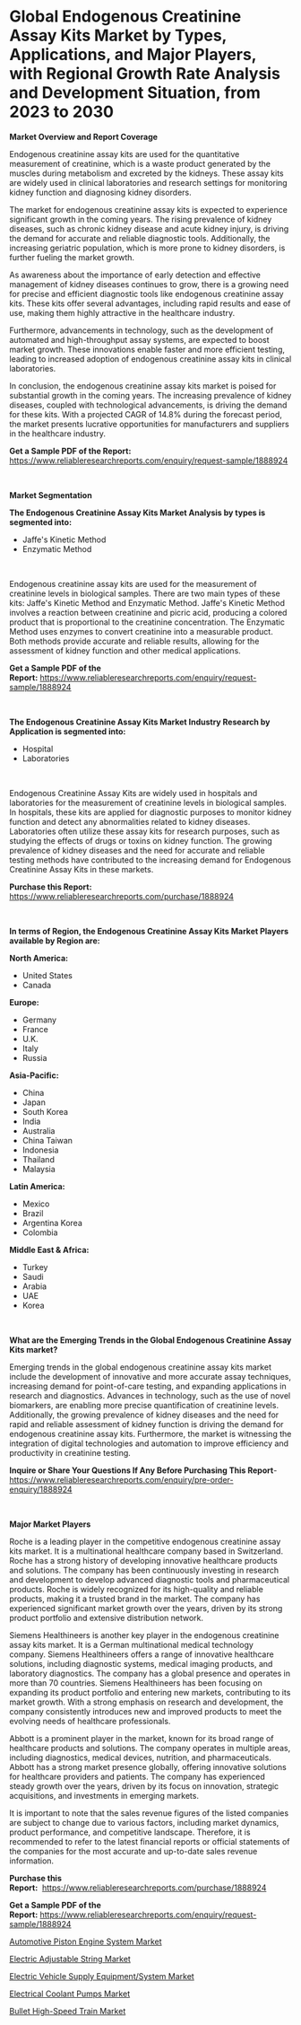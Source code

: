 <p><h1>Global Endogenous Creatinine Assay Kits Market by Types, Applications, and Major Players, with Regional Growth Rate Analysis and Development Situation, from 2023 to 2030</h1></p><p><strong>Market Overview and Report Coverage</strong></p>
<p><p>Endogenous creatinine assay kits are used for the quantitative measurement of creatinine, which is a waste product generated by the muscles during metabolism and excreted by the kidneys. These assay kits are widely used in clinical laboratories and research settings for monitoring kidney function and diagnosing kidney disorders.</p><p>The market for endogenous creatinine assay kits is expected to experience significant growth in the coming years. The rising prevalence of kidney diseases, such as chronic kidney disease and acute kidney injury, is driving the demand for accurate and reliable diagnostic tools. Additionally, the increasing geriatric population, which is more prone to kidney disorders, is further fueling the market growth.</p><p>As awareness about the importance of early detection and effective management of kidney diseases continues to grow, there is a growing need for precise and efficient diagnostic tools like endogenous creatinine assay kits. These kits offer several advantages, including rapid results and ease of use, making them highly attractive in the healthcare industry.</p><p>Furthermore, advancements in technology, such as the development of automated and high-throughput assay systems, are expected to boost market growth. These innovations enable faster and more efficient testing, leading to increased adoption of endogenous creatinine assay kits in clinical laboratories.</p><p>In conclusion, the endogenous creatinine assay kits market is poised for substantial growth in the coming years. The increasing prevalence of kidney diseases, coupled with technological advancements, is driving the demand for these kits. With a projected CAGR of 14.8% during the forecast period, the market presents lucrative opportunities for manufacturers and suppliers in the healthcare industry.</p></p>
<p><strong>Get a Sample PDF of the Report:</strong> <a href="https://www.reliableresearchreports.com/enquiry/request-sample/1888924">https://www.reliableresearchreports.com/enquiry/request-sample/1888924</a></p>
<p>&nbsp;</p>
<p><strong>Market Segmentation</strong></p>
<p><strong>The Endogenous Creatinine Assay Kits Market Analysis by types is segmented into:</strong></p>
<p><ul><li>Jaffe's Kinetic Method</li><li>Enzymatic Method</li></ul></p>
<p>&nbsp;</p>
<p><p>Endogenous creatinine assay kits are used for the measurement of creatinine levels in biological samples. There are two main types of these kits: Jaffe's Kinetic Method and Enzymatic Method. Jaffe's Kinetic Method involves a reaction between creatinine and picric acid, producing a colored product that is proportional to the creatinine concentration. The Enzymatic Method uses enzymes to convert creatinine into a measurable product. Both methods provide accurate and reliable results, allowing for the assessment of kidney function and other medical applications.</p></p>
<p><strong>Get a Sample PDF of the Report:</strong>&nbsp;<a href="https://www.reliableresearchreports.com/enquiry/request-sample/1888924">https://www.reliableresearchreports.com/enquiry/request-sample/1888924</a></p>
<p>&nbsp;</p>
<p><strong>The Endogenous Creatinine Assay Kits Market Industry Research by Application is segmented into:</strong></p>
<p><ul><li>Hospital</li><li>Laboratories</li></ul></p>
<p>&nbsp;</p>
<p><p>Endogenous Creatinine Assay Kits are widely used in hospitals and laboratories for the measurement of creatinine levels in biological samples. In hospitals, these kits are applied for diagnostic purposes to monitor kidney function and detect any abnormalities related to kidney diseases. Laboratories often utilize these assay kits for research purposes, such as studying the effects of drugs or toxins on kidney function. The growing prevalence of kidney diseases and the need for accurate and reliable testing methods have contributed to the increasing demand for Endogenous Creatinine Assay Kits in these markets.</p></p>
<p><strong>Purchase this Report:</strong>&nbsp; <a href="https://www.reliableresearchreports.com/purchase/1888924">https://www.reliableresearchreports.com/purchase/1888924</a></p>
<p>&nbsp;</p>
<p><strong>In terms of Region, the Endogenous Creatinine Assay Kits Market Players available by Region are:</strong></p>
<p>
    <p> <strong> North America: </strong>
        <ul>
            <li>United States</li>
            <li>Canada</li>
        </ul>
        </p> 
    <p> <strong> Europe: </strong>
        <ul>
            <li>Germany</li>
            <li>France</li>
            <li>U.K.</li>
            <li>Italy</li>
            <li>Russia</li>
        </ul>
        </p> 
    <p> <strong> Asia-Pacific: </strong>
        <ul>
            <li>China</li>
            <li>Japan</li>
            <li>South Korea</li>
            <li>India</li>
            <li>Australia</li>
            <li>China Taiwan</li>
            <li>Indonesia</li>
            <li>Thailand</li>
            <li>Malaysia</li>
        </ul>
        </p> 
    <p> <strong> Latin America: </strong>
        <ul>
            <li>Mexico</li>
            <li>Brazil</li>
            <li>Argentina Korea</li>
            <li>Colombia</li>
        </ul>
        </p> 
    <p> <strong> Middle East & Africa: </strong>
        <ul>
            <li>Turkey</li>
            <li>Saudi</li>
            <li>Arabia</li>
            <li>UAE</li>
            <li>Korea</li>
        </ul>
    </p>
    </p>
<p>&nbsp;</p>
<p><strong>What are the Emerging Trends in the Global Endogenous Creatinine Assay Kits market?</strong></p>
<p><p>Emerging trends in the global endogenous creatinine assay kits market include the development of innovative and more accurate assay techniques, increasing demand for point-of-care testing, and expanding applications in research and diagnostics. Advances in technology, such as the use of novel biomarkers, are enabling more precise quantification of creatinine levels. Additionally, the growing prevalence of kidney diseases and the need for rapid and reliable assessment of kidney function is driving the demand for endogenous creatinine assay kits. Furthermore, the market is witnessing the integration of digital technologies and automation to improve efficiency and productivity in creatinine testing.</p></p>
<p><strong>Inquire or Share Your Questions If Any Before Purchasing This Report</strong>- <a href="https://www.reliableresearchreports.com/enquiry/pre-order-enquiry/1888924">https://www.reliableresearchreports.com/enquiry/pre-order-enquiry/1888924</a></p>
<p>&nbsp;</p>
<p><strong>Major Market Players</strong></p>
<p><p>Roche is a leading player in the competitive endogenous creatinine assay kits market. It is a multinational healthcare company based in Switzerland. Roche has a strong history of developing innovative healthcare products and solutions. The company has been continuously investing in research and development to develop advanced diagnostic tools and pharmaceutical products. Roche is widely recognized for its high-quality and reliable products, making it a trusted brand in the market. The company has experienced significant market growth over the years, driven by its strong product portfolio and extensive distribution network. </p><p>Siemens Healthineers is another key player in the endogenous creatinine assay kits market. It is a German multinational medical technology company. Siemens Healthineers offers a range of innovative healthcare solutions, including diagnostic systems, medical imaging products, and laboratory diagnostics. The company has a global presence and operates in more than 70 countries. Siemens Healthineers has been focusing on expanding its product portfolio and entering new markets, contributing to its market growth. With a strong emphasis on research and development, the company consistently introduces new and improved products to meet the evolving needs of healthcare professionals.</p><p>Abbott is a prominent player in the market, known for its broad range of healthcare products and solutions. The company operates in multiple areas, including diagnostics, medical devices, nutrition, and pharmaceuticals. Abbott has a strong market presence globally, offering innovative solutions for healthcare providers and patients. The company has experienced steady growth over the years, driven by its focus on innovation, strategic acquisitions, and investments in emerging markets.</p><p>It is important to note that the sales revenue figures of the listed companies are subject to change due to various factors, including market dynamics, product performance, and competitive landscape. Therefore, it is recommended to refer to the latest financial reports or official statements of the companies for the most accurate and up-to-date sales revenue information.</p></p>
<p><strong>Purchase this Report:</strong>&nbsp;&nbsp;<a href="https://www.reliableresearchreports.com/purchase/1888924">https://www.reliableresearchreports.com/purchase/1888924</a></p>
<p></p>
<p><strong>Get a Sample PDF of the Report:</strong>&nbsp;<a href="https://www.reliableresearchreports.com/enquiry/request-sample/1888924">https://www.reliableresearchreports.com/enquiry/request-sample/1888924</a></p>
<p><p><a href="https://medium.com/@raymondgray765/automotive-piston-engine-system-market-size-and-market-trends-complete-industry-overview-2023-to-c3d7b863bd6e">Automotive Piston Engine System Market</a></p><p><a href="https://medium.com/@waltercruz6g/electric-adjustable-string-market-competitive-analysis-market-trends-and-forecast-to-2030-8784c8acbf57">Electric Adjustable String Market</a></p><p><a href="https://medium.com/@marcellakin2023/electric-vehicle-supply-equipment-system-market-insights-into-market-cagr-market-trends-and-a4cc7ab23c59">Electric Vehicle Supply Equipment/System Market</a></p><p><a href="https://medium.com/@dessiefadel/electrical-coolant-pumps-market-outlook-industry-overview-and-forecast-2023-to-2030-242899db0d6d">Electrical Coolant Pumps Market</a></p><p><a href="https://medium.com/@jamesday5g/bullet-high-speed-train-nbsp-market-focuses-on-market-share-size-and-projected-forecast-till-2030-aabb23f41a00">Bullet High-Speed Train Market</a></p></p>